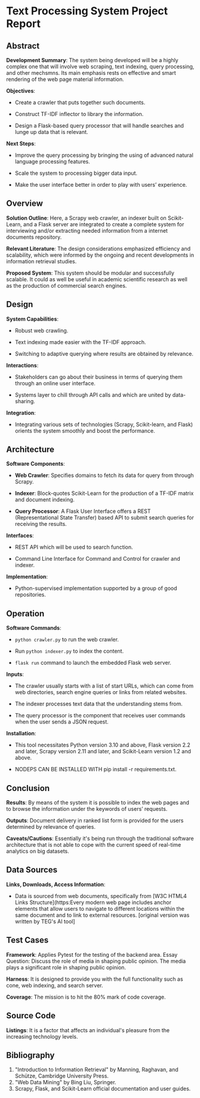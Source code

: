# Text Processing System Project Report

## Abstract

**Development Summary**: The system being developed will be a highly complex one that will involve web scraping, text indexing, query processing, and other mechsmns. Its main emphasis rests on effective and smart rendering of the web page material information.


**Objectives**:

- Create a crawler that puts together such documents.

- Construct TF-IDF inflector to library the information.

- Design a Flask-based query processor that will handle searches and lunge up data that is relevant.


**Next Steps**:

- Improve the query processing by bringing the using of advanced natural language processing features.

- Scale the system to processing bigger data input.

- Make the user interface better in order to play with users’ experience.


## Overview


**Solution Outline**: Here, a Scrapy web crawler, an indexer built on Scikit-Learn, and a Flask server are integrated to create a complete system for interviewing and/or extracting needed information from a internet documents repository.


**Relevant Literature**: The design considerations emphasized efficiency and scalability, which were informed by the ongoing and recent developments in information retrieval studies.


**Proposed System**: This system should be modular and successfully scalable. It could as well be useful in academic scientific research as well as the production of commercial search engines.


## Design


**System Capabilities**:

- Robust web crawling.

- Text indexing made easier with the TF-IDF approach.

- Switching to adaptive querying where results are obtained by relevance.


**Interactions**:

- Stakeholders can go about their business in terms of querying them through an online user interface.

- Systems layer to chill through API calls and which are united by data-sharing.


**Integration**:

- Integrating various sets of technologies (Scrapy, Scikit-Iearn, and Flask) orients the system smoothly and boost the performance.


## Architecture


**Software Components**:

- **Web Crawler**: Specifies domains to fetch its data for query from through Scrapy.

- **Indexer**: Block-quotes Scikit-Learn for the production of a TF-IDF matrix and document indexing.

- **Query Processor**: A Flask User Interface offers a REST (Representational State Transfer) based API to submit search queries for receiving the results.


**Interfaces**:

- REST API which will be used to search function.

- Command Line Interface for Command and Control for crawler and indexer.


**Implementation**:

- Python-supervised implementation supported by a group of good repositories.


## Operation


**Software Commands**:

- ``python crawler.py`` to run the web crawler.

- Run `python indexer.py` to index the content.

- `flask run` command to launch the embedded Flask web server.


**Inputs**:

- The crawler usually starts with a list of start URLs, which can come from web directories, search engine queries or links from related websites.

- The indexer processes text data that the understanding stems from.

- The query processor is the component that receives user commands when the user sends a JSON request.


**Installation**:

- This tool necessitates Python version 3.10 and above, Flask version 2.2 and later, Scrapy version 2.11 and later, and Scikit-Learn version 1.2 and above.

- NODEPS CAN BE INSTALLED WITH pip install -r requirements.txt.


## Conclusion


**Results**: By means of the system it is possible to index the web pages and to browse the information under the keywords of users’ requests.


**Outputs**: Document delivery in ranked list form is provided for the users determined by relevance of queries.


**Caveats/Cautions**: Essentially it's being run through the traditional software architecture that is not able to cope with the current speed of real-time analytics on big datasets.


## Data Sources


**Links, Downloads, Access Information**:

- Data is sourced from web documents, specifically from [W3C HTML4 Links Structure](https:Every modern web page includes anchor elements that allow users to navigate to different locations within the same document and to link to external resources. [original version was written by TEG's AI tool]


## Test Cases


**Framework**: Applies Pytest for the testing of the backend area. Essay Question: Discuss the role of media in shaping public opinion. The media plays a significant role in shaping public opinion.

**Harness**: It is designed to provide you with the full functionality such as cone, web indexing, and search server.

**Coverage**: The mission is to hit the 80% mark of code coverage.


## Source Code


**Listings**: It is a factor that affects an individual's pleasure from the increasing technology levels.

## Bibliography

1. "Introduction to Information Retrieval" by Manning, Raghavan, and Schütze, Cambridge University Press.
2. "Web Data Mining" by Bing Liu, Springer.
3. Scrapy, Flask, and Scikit-Learn official documentation and user guides.
